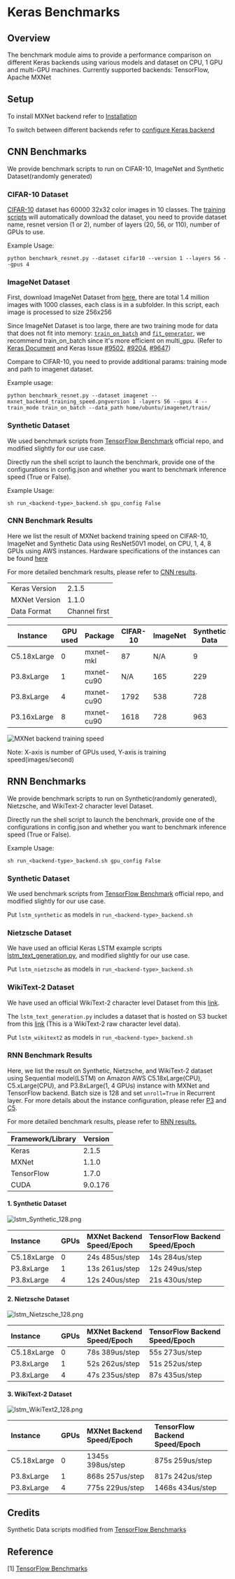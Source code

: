 # Keras Benchmarks

## Overview
The benchmark module aims to provide a performance comparison on different Keras backends using various models and 
dataset on CPU, 1 GPU and multi-GPU machines.
Currently supported backends: TensorFlow, Apache MXNet 

## Setup
To install MXNet backend refer to 
[Installation](https://github.com/awslabs/keras-apache-mxnet/wiki/Installation#1-install-keras-with-apache-mxnet-backend)

To switch between different backends refer to 
[configure Keras backend](https://github.com/awslabs/keras-apache-mxnet/wiki/Installation#2-configure-keras-backend)

## CNN Benchmarks
We provide benchmark scripts to run on CIFAR-10, ImageNet and Synthetic Dataset(randomly generated)

### CIFAR-10 Dataset
[CIFAR-10](https://www.cs.toronto.edu/~kriz/cifar.html) dataset has 60000 32x32 color images in 10 classes.
The [training scripts](https://github.com/awslabs/keras-apache-mxnet/blob/master/benchmark/image-classification/benchmark_resnet.py)
 will automatically download the dataset, you need to provide dataset name, resnet version 
(1 or 2), number of layers (20, 56, or 110), number of GPUs to use. 

Example Usage:

`python benchmark_resnet.py --dataset cifar10 --version 1 --layers 56 --gpus 4`


### ImageNet Dataset
First, download ImageNet Dataset from [here](http://image-net.org/download), there are total 1.4 million images 
with 1000 classes, each class is in a subfolder. In this script, each image is processed to size 256x256

Since ImageNet Dataset is too large, there are two training mode for data that does not fit into memory: 
[`train_on_batch`](https://keras.io/models/sequential/#train_on_batch) and 
[`fit_generator`](https://keras.io/models/sequential/#fit_generator), 
we recommend train_on_batch since it's more efficient on multi_gpu.
(Refer to [Keras Document](https://keras.io/getting-started/faq/#how-can-i-use-keras-with-datasets-that-dont-fit-in-memory) 
and Keras Issue [#9502](https://github.com/keras-team/keras/issues/9502), 
[#9204](https://github.com/keras-team/keras/issues/9204), [#9647](https://github.com/keras-team/keras/issues/9647))

Compare to CIFAR-10, you need to provide additional params: training mode and path to imagenet dataset.

Example usage:

`python benchmark_resnet.py --dataset imagenet --mxnet_backend_training_speed.pngversion 1 -layers 56 --gpus 4 --train_mode train_on_batch --data_path home/ubuntu/imagenet/train/`

### Synthetic Dataset
We used benchmark scripts from 
[TensorFlow Benchmark](https://github.com/tensorflow/benchmarks/tree/keras-benchmarks/scripts/keras_benchmarks) 
official repo, and modified slightly for our use case.

Directly run the shell script to launch the benchmark, provide one of the configurations in config.json and whether 
you want to benchmark inference speed (True or False). 

Example Usage:

`sh run_<backend-type>_backend.sh gpu_config False`

### CNN Benchmark Results
Here we list the result of MXNet backend training speed on CIFAR-10, ImageNet and Synthetic Data using 
ResNet50V1 model, on CPU, 1, 4, 8 GPUs using AWS instances. 
Hardware specifications of the instances can be found [here](https://aws.amazon.com/ec2/instance-types/)

For more detailed benchmark results, please refer to [CNN results](https://github.com/awslabs/keras-apache-mxnet/tree/keras2_mxnet_backend/benchmark/benchmark_result/CNN_result.md). 

|||
|  ------ | ------ |
|  Keras Version | 2.1.5 |
|  MXNet Version | 1.1.0 |
|  Data Format | Channel first |

|  Instance | GPU used | Package | CIFAR-10 | ImageNet | Synthetic Data |
|  ------ | ------ | ------ | ------ | ------ | ------ |
|  C5.18xLarge | 0  | mxnet-mkl | 87 | N/A | 9 |
|  P3.8xLarge | 1 | mxnet-cu90 | N/A | 165 | 229 |
|  P3.8xLarge | 4 | mxnet-cu90 | 1792 | 538 | 728 |
|  P3.16xLarge | 8 | mxnet-cu90 | 1618 | 728 | 963 |

![MXNet backend training speed](https://github.com/roywei/keras/blob/benchmark_result/benchmark/benchmark_result/mxnet_backend_training_speed.png)

Note: X-axis is number of GPUs used, Y-axis is training speed(images/second)

## RNN Benchmarks

We provide benchmark scripts to run on Synthetic(randomly generated), Nietzsche, and WikiText-2 character level Dataset.

Directly run the shell script to launch the benchmark, provide one of the configurations in config.json and whether you want to benchmark inference speed (True or False). 

Example Usage:

`sh run_<backend-type>_backend.sh gpu_config False`

### Synthetic Dataset

We used benchmark scripts from [TensorFlow Benchmark](https://github.com/tensorflow/benchmarks/tree/keras-benchmarks/scripts/keras_benchmarks) official repo, and modified slightly for our use case.

Put `lstm_synthetic` as models in `run_<backend-type>_backend.sh`

### Nietzsche Dataset

We have used an official Keras LSTM example scripts [lstm_text_generation.py](https://github.com/keras-team/keras/blob/master/examples/lstm_text_generation.py), and modified slightly for our use case.

Put `lstm_nietzsche` as models in `run_<backend-type>_backend.sh`

### WikiText-2 Dataset

We have used an official WikiText-2 character level Dataset from this [link](https://einstein.ai/research/the-wikitext-long-term-dependency-language-modeling-dataset).

The `lstm_text_generation.py` includes a dataset that is hosted on S3 bucket from this [link](https://s3.amazonaws.com/research.metamind.io/wikitext/wikitext-2-raw-v1.zip) (This is a WikiText-2 raw character level data).

Put `lstm_wikitext2` as models in `run_<backend-type>_backend.sh`

### RNN Benchmark Results

Here, we list the result on Synthetic, Nietzsche, and WikiText-2 dataset using Sequential model(LSTM) on Amazon AWS C5.18xLarge(CPU), C5.xLarge(CPU), and P3.8xLarge(1, 4 GPUs) instance with MXNet and TensorFlow backend. Batch size is 128 and set `unroll=True` in Recurrent layer. For more details about the instance configuration, please refer [P3](https://aws.amazon.com/ec2/instance-types/p3/) and [C5](https://aws.amazon.com/ec2/instance-types/c5/).

For more detailed benchmark results, please refer to [RNN results.](benchmark_result/RNN_result.md)

| Framework/Library | Version |
| :----------------- | :------- |
| Keras             | 2.1.5   |
| MXNet             | 1.1.0   |
| TensorFlow        | 1.7.0   |
| CUDA              | 9.0.176 |

#### 1. Synthetic Dataset

![lstm_Synthetic_128.png](benchmark_result/lstm_Synthetic_128.png)

| Instance    | GPUs | MXNet Backend<br />Speed/Epoch | TensorFlow Backend<br />Speed/Epoch |
| :----------- | :---- | :------------------------------ | :----------------------------------- |
| C5.18xLarge | 0    | 24s 485us/step                 | 14s 284us/step                      |
| P3.8xLarge  | 1    | 13s 261us/step                 | 12s 249us/step                      |
| P3.8xLarge  | 4    | 12s 240us/step                 | 21s 430us/step                      |

#### 2. Nietzsche Dataset

![lstm_Nietzsche_128.png](benchmark_result/lstm_Nietzsche_128.png)

| Instance    | GPUs | MXNet Backend<br />Speed/Epoch | TensorFlow Backend<br />Speed/Epoch |
| :----------- | :---- | :------------------------------ | :----------------------------------- |
| C5.18xLarge | 0    | 78s 389us/step                 | 55s 273us/step                      |
| P3.8xLarge  | 1    | 52s 262us/step                 | 51s 252us/step                      |
| P3.8xLarge  | 4    | 47s 235us/step                 | 87s 435us/step                      |

#### 3. WikiText-2 Dataset

![lstm_WikiText2_128.png](benchmark_result/lstm_WikiText2_128.png)

| Instance    | GPUs | MXNet Backend<br />Speed/Epoch | TensorFlow Backend<br />Speed/Epoch |
| :----------- | :---- | :------------------------------ | :----------------------------------- |
| C5.18xLarge | 0    | 1345s 398us/step               | 875s 259us/step                     |
| P3.8xLarge  | 1    | 868s 257us/step                | 817s 242us/step                     |
| P3.8xLarge  | 4    | 775s 229us/step                | 1468s 434us/step                    |
## Credits

Synthetic Data scripts modified from 
[TensorFlow Benchmarks](https://github.com/tensorflow/benchmarks/tree/keras-benchmarks)

## Reference
[1] [TensorFlow Benchmarks](https://github.com/tensorflow/benchmarks/tree/keras-benchmarks)